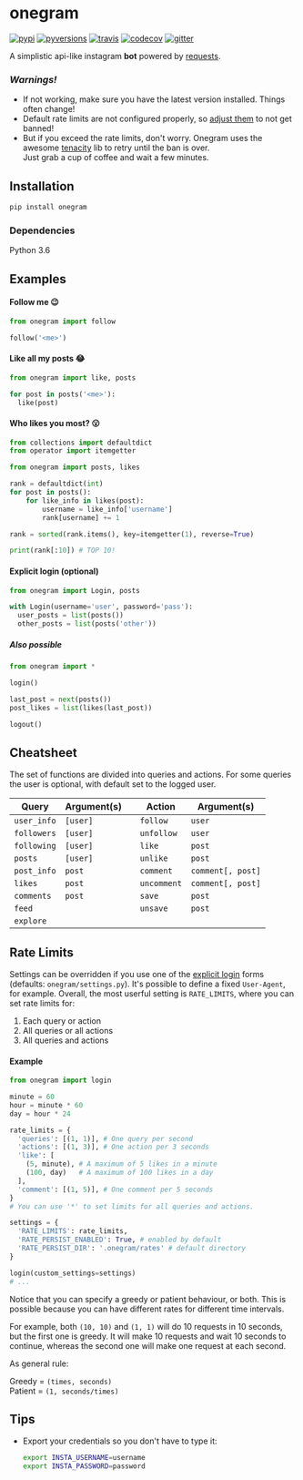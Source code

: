 # onegram
[![pypi](https://img.shields.io/pypi/v/onegram.svg)](https://pypi.python.org/pypi/onegram)
[![pyversions](https://img.shields.io/pypi/pyversions/onegram.svg)](https://pypi.python.org/pypi/onegram)
[![travis](https://travis-ci.org/pauloromeira/onegram.svg?branch=master)](https://travis-ci.org/pauloromeira/onegram)
[![codecov](https://codecov.io/gh/pauloromeira/onegram/branch/master/graph/badge.svg)](https://codecov.io/gh/pauloromeira/onegram)
[![gitter](https://badges.gitter.im/joinchat.svg)](https://gitter.im/pauloromeira/onegram)

A simplistic api-like instagram **bot** powered by [requests](https://github.com/requests/requests).

### *Warnings!*
* If not working, make sure you have the latest version installed. Things often change!
* Default rate limits are not configured properly, so [adjust them](#rate-limits) to not get banned!
* But if you exceed the rate limits, don't worry. Onegram uses the awesome [tenacity](https://github.com/jd/tenacity) lib to retry until the ban is over.   
Just grab a cup of coffee and wait a few minutes.

## Installation
```sh
pip install onegram
```

### Dependencies
Python 3.6

## Examples
#### Follow me :wink:
```py
from onegram import follow

follow('<me>')
```

#### Like all my posts :joy:

```py
from onegram import like, posts

for post in posts('<me>'):
  like(post)
```

#### Who likes you most? :open_mouth:
```py
from collections import defaultdict
from operator import itemgetter

from onegram import posts, likes

rank = defaultdict(int)
for post in posts():
    for like_info in likes(post):
        username = like_info['username']
        rank[username] += 1

rank = sorted(rank.items(), key=itemgetter(1), reverse=True)

print(rank[:10]) # TOP 10!
```

#### Explicit login (optional)
```py
from onegram import Login, posts

with Login(username='user', password='pass'):
  user_posts = list(posts())
  other_posts = list(posts('other'))
```

##### Also possible
```py
from onegram import *

login()

last_post = next(posts())
post_likes = list(likes(last_post))

logout()
```

## Cheatsheet
The set of functions are divided into queries and actions. For some queries
the user is optional, with default set to the logged user.

|Query|Argument(s)||Action|Argument(s)|
|-|-|-|-|-|
|`user_info`|`[user]`||`follow`|`user`|
|`followers`|`[user]`||`unfollow`|`user`|
|`following`|`[user]`||`like`|`post`|
|`posts`|`[user]`||`unlike`|`post`|
|`post_info`|`post`||`comment`|`comment[, post]`|
|`likes`|`post`||`uncomment`|`comment[, post]`|
|`comments`|`post`||`save`|`post`|
|`feed`|||`unsave`|`post`|
|`explore`|||||

## Rate Limits
Settings can be overridden if you use one of the [explicit login](#explicit-login-optional) forms (defaults: `onegram/settings.py`). It's possible to define a fixed `User-Agent`, for example.
Overall, the most userful setting is `RATE_LIMITS`, where you can set rate limits for:
1. Each query or action
2. All queries or all actions
3. All queries and actions

#### Example
```py
from onegram import login

minute = 60
hour = minute * 60
day = hour * 24

rate_limits = {
  'queries': [(1, 1)], # One query per second
  'actions': [(1, 3)], # One action per 3 seconds
  'like': [
    (5, minute), # A maximum of 5 likes in a minute
    (100, day)   # A maximum of 100 likes in a day
  ],
  'comment': [(1, 5)], # One comment per 5 seconds
}
# You can use '*' to set limits for all queries and actions.

settings = {
  'RATE_LIMITS': rate_limits,
  'RATE_PERSIST_ENABLED': True, # enabled by default
  'RATE_PERSIST_DIR': '.onegram/rates' # default directory
}

login(custom_settings=settings)
# ...
```

Notice that you can specify a greedy or patient behaviour, or both. This is possible because you can have different rates for different time intervals.

For example, both `(10, 10)` and `(1, 1)` will do 10 requests in 10 seconds, but the first
one is greedy. It will make 10 requests and wait 10 seconds to continue, whereas the second one will make one request at each second.

As general rule:

Greedy = `(times, seconds)`  
Patient = `(1, seconds/times)`

## Tips
  * Export your credentials so you don't have to type it:
    ```sh
    export INSTA_USERNAME=username
    export INSTA_PASSWORD=password
    ```
